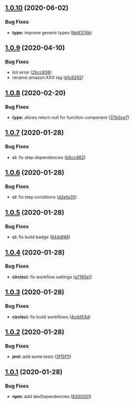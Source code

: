 ## [1.0.10](https://github.com/jubilee-works/ssml-tsx/compare/v1.0.9...v1.0.10) (2020-06-02)


### Bug Fixes

* **type:** improve generic types ([8d4374b](https://github.com/jubilee-works/ssml-tsx/commit/8d4374b9e099bf9c20e25f17326e6943ef53a3be))

## [1.0.9](https://github.com/jubilee-works/ssml-tsx/compare/v1.0.8...v1.0.9) (2020-04-10)


### Bug Fixes

* lint error ([2bcc838](https://github.com/jubilee-works/ssml-tsx/commit/2bcc838d43637b6d19127b1d4054287c24f2e6c5))
* rename amazon:XXX tag ([e1c6292](https://github.com/jubilee-works/ssml-tsx/commit/e1c62922d1fec95dbd6f2d06bd7920f7ff8db7a6))

## [1.0.8](https://github.com/jubilee-works/ssml-tsx/compare/v1.0.7...v1.0.8) (2020-02-20)


### Bug Fixes

* **type:** allows return null for function component ([37b0ce7](https://github.com/jubilee-works/ssml-tsx/commit/37b0ce7827ff302d9d8f58563950253da0f804f6))

## [1.0.7](https://github.com/jubilee-works/ssml-tsx/compare/v1.0.6...v1.0.7) (2020-01-28)


### Bug Fixes

* **ci:** fix step dependencies ([b5cc482](https://github.com/jubilee-works/ssml-tsx/commit/b5cc482b4213844bf1dc2f7b8fad22fe49c124a0))

## [1.0.6](https://github.com/jubilee-works/ssml-tsx/compare/v1.0.5...v1.0.6) (2020-01-28)


### Bug Fixes

* **ci:** fix step conditions ([d2efa35](https://github.com/jubilee-works/ssml-tsx/commit/d2efa357967811bcb938ffc0ccf350042545494d))

## [1.0.5](https://github.com/jubilee-works/ssml-tsx/compare/v1.0.4...v1.0.5) (2020-01-28)


### Bug Fixes

* **ci:** fix build badge ([844df48](https://github.com/jubilee-works/ssml-tsx/commit/844df4863a08dfbda801f3bf7302344c108b40ed))

## [1.0.4](https://github.com/jubilee-works/ssml-tsx/compare/v1.0.3...v1.0.4) (2020-01-28)


### Bug Fixes

* **circleci:** fix workflow settings ([a7165e1](https://github.com/jubilee-works/ssml-tsx/commit/a7165e1017d5117997d8bcd7c0f75139b945dcd7))

## [1.0.3](https://github.com/jubilee-works/ssml-tsx/compare/v1.0.2...v1.0.3) (2020-01-28)


### Bug Fixes

* **circleci:** fix build workflows ([4cdd53d](https://github.com/jubilee-works/ssml-tsx/commit/4cdd53d319d7b8b716288059a70d3f7aae0a750d))

## [1.0.2](https://github.com/jubilee-works/ssml-tsx/compare/v1.0.1...v1.0.2) (2020-01-28)


### Bug Fixes

* **jest:** add some tests ([3f15f11](https://github.com/jubilee-works/ssml-tsx/commit/3f15f11fdaca280a98c52b95c4d91d4a2d67a09b))

## [1.0.1](https://github.com/jubilee-works/ssml-tsx/compare/v1.0.0...v1.0.1) (2020-01-28)


### Bug Fixes

* **npm:** add devDependencies ([8200201](https://github.com/jubilee-works/ssml-tsx/commit/82002013a42ca54186e1088fa5406b40349d0ead))
